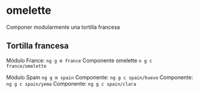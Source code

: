 # omelette
Componer modularmente una tortilla francesa


Tortilla francesa
------------------
Módulo France: `ng g m france`
Componente omelette `n g c france/omelette`

Módulo Spain `ng g m spain`
Componente: `ng g c spain/huevo`
Componente: `ng g c spain/yema`
Componente: `ng g c spain/clara`
